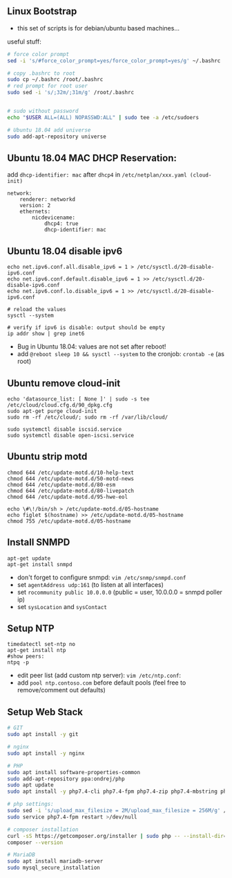 ## Linux Bootstrap 

* this set of scripts is for debian/ubuntu based machines...

useful stuff:
```bash
# force color prompt
sed -i 's/#force_color_prompt=yes/force_color_prompt=yes/g' ~/.bashrc

# copy .bashrc to root
sudo cp ~/.bashrc /root/.bashrc
# red prompt for root user
sudo sed -i 's/;32m/;31m/g' /root/.bashrc


# sudo without password
echo "$USER ALL=(ALL) NOPASSWD:ALL" | sudo tee -a /etc/sudoers

# Ubuntu 18.04 add universe
sudo add-apt-repository universe
```


## Ubuntu 18.04 MAC DHCP Reservation:

add `dhcp-identifier: mac` after `dhcp4` in `/etc/netplan/xxx.yaml (cloud-init)`
```
network:
    renderer: networkd
    version: 2
    ethernets:
        nicdevicename:
            dhcp4: true
            dhcp-identifier: mac
```

## Ubuntu 18.04 disable ipv6
```
echo net.ipv6.conf.all.disable_ipv6 = 1 > /etc/sysctl.d/20-disable-ipv6.conf
echo net.ipv6.conf.default.disable_ipv6 = 1 >> /etc/sysctl.d/20-disable-ipv6.conf
echo net.ipv6.conf.lo.disable_ipv6 = 1 >> /etc/sysctl.d/20-disable-ipv6.conf

# reload the values
sysctl --system

# verify if ipv6 is disable: output should be empty
ip addr show | grep inet6

```
* Bug in Ubuntu 18.04: values are not set after reboot!
* add `@reboot sleep 10 && sysctl --system` to the cronjob: `crontab -e` (as root)

## Ubuntu remove cloud-init
```
echo 'datasource_list: [ None ]' | sudo -s tee /etc/cloud/cloud.cfg.d/90_dpkg.cfg
sudo apt-get purge cloud-init
sudo rm -rf /etc/cloud/; sudo rm -rf /var/lib/cloud/

sudo systemctl disable iscsid.service
sudo systemctl disable open-iscsi.service
```

## Ubuntu strip motd

```
chmod 644 /etc/update-motd.d/10-help-text
chmod 644 /etc/update-motd.d/50-motd-news
chmod 644 /etc/update-motd.d/80-esm
chmod 644 /etc/update-motd.d/80-livepatch
chmod 644 /etc/update-motd.d/95-hwe-eol

echo \#\!/bin/sh > /etc/update-motd.d/05-hostname
echo figlet $(hostname) >> /etc/update-motd.d/05-hostname
chmod 755 /etc/update-motd.d/05-hostname
``` 

## Install SNMPD
```
apt-get update
apt-get install snmpd
```
* don't forget to configure snmpd: `vim /etc/snmp/snmpd.conf`
* set `agentAddress udp:161` (to listen at all interfaces)
* set `rocommunity public 10.0.0.0` (public = user, 10.0.0.0 = snmpd poller ip)
* set `sysLocation` and `sysContact`

## Setup NTP
```
timedatectl set-ntp no
apt-get install ntp
#show peers:
ntpq -p
```
* edit peer list (add custom ntp server): `vim /etc/ntp.conf`:
* add `pool ntp.contoso.com` before default pools (feel free to remove/comment out defaults)

## Setup Web Stack
```bash
# GIT
sudo apt install -y git

# nginx
sudo apt install -y nginx

# PHP
sudo apt install software-properties-common
sudo add-apt-repository ppa:ondrej/php
sudo apt update
sudo apt install -y php7.4-cli php7.4-fpm php7.4-zip php7.4-mbstring php7.4-xml php7.4-curl php7.4-mysql

# php settings:
sudo sed -i 's/upload_max_filesize = 2M/upload_max_filesize = 256M/g' /etc/php/7.4/fpm/php.ini
sudo service php7.4-fpm restart >/dev/null

# composer installation
curl -sS https://getcomposer.org/installer | sudo php -- --install-dir=/usr/local/bin --filename=composer
composer --version

# MariaDB
sudo apt install mariadb-server
sudo mysql_secure_installation
```
